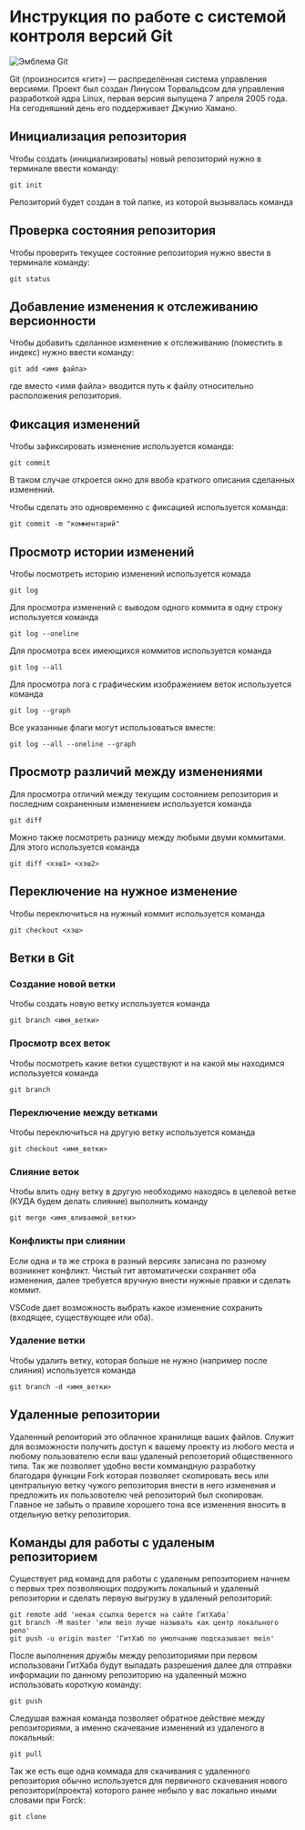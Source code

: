 # **Инструкция по работе с системой контроля версий Git**

![Эмблема Git](git.jpg)

Git (произносится «гит») — распределённая система управления версиями. Проект был создан Линусом Торвальдсом для управления разработкой ядра Linux, первая версия выпущена 7 апреля 2005 года. На сегодняшний день его поддерживает Джунио Хамано.

## Инициализация репозитория

Чтобы создать (инициализировать) новый репозиторий нужно в терминале ввести команду:

    git init

Репозиторий будет создан в той папке, из которой вызывалась команда

## Проверка состояния репозитория

Чтобы проверить текущее состояние репозитория нужно ввести в терминале команду:

    git status

## Добавление изменения к отслеживанию версионности

Чтобы добавить сделанное изменение к отслеживанию (поместить в индекс) нужно ввести команду:

    git add <имя файла>

где вместо <имя файла> вводится путь к файлу относительно расположения репозитория.

## Фиксация изменений

Чтобы зафиксировать изменение используется команда:

    git commit

В таком случае откроется окно для ввоба краткого описания сделанных изменений.

Чтобы сделать это одновременно с фиксацией используется команда:

    git commit -m "комментарий"

## Просмотр истории изменений

Чтобы посмотреть историю изменений используется комада

    git log

Для просмотра изменений с выводом одного коммита в одну строку используется команда

    git log --oneline

Для просмотра всех имеющихся коммитов используется команда

    git log --all

Для просмотра лога с графическим изображением веток используется команда

    git log --graph

Все указанные флаги могут использоваться вместе:

    git log --all --oneline --graph

## Просмотр различий между изменениями

Для просмотра отличий между текущим состоянием репозитория и последним сохраненным изменением используется команда

    git diff

Можно также посмотреть разницу между любыми двуми коммитами. Для этого используется команда

    git diff <хэш1> <хэш2>

## Переключение на нужное изменение

Чтобы переключиться на нужный коммит используется команда

    git checkout <хэш>

## Ветки в Git

### Создание новой ветки

Чтобы создать новую ветку используется команда

    git branch <имя_ветки>

### Просмотр всех веток

Чтобы посмотреть какие ветки существуют и на какой мы находимся используется команда

    git branch

### Переключение между ветками

Чтобы переключиться на другую ветку используется команда

    git checkout <имя_ветки>

### Слияние веток

Чтобы влить одну ветку в другую необходимо находясь в целевой ветке (КУДА будем делать слияние) выполнить команду

    git merge <имя_вливаемой_ветки>

### Конфликты при слиянии

Если одна и та же строка в разный версиях записана по разному возникнет конфликт.
Чистый гит автоматически сохраняет оба изменения, далее требуется вручную внести нужные правки и сделать коммит.

VSСode дает возможность выбрать какое изменение сохранить (входящее, существующее или оба).

### Удаление ветки

Чтобы удалить ветку, которая больше не нужно (например после слияния) используется команда

    git branch -d <имя_ветки>

## Удаленные репозитории

Удаленный репоиторий это облачное хранилище ваших файлов. Служит для
возможности получить доступ к вашему проекту из любого места и любому пользователю если ваш удаленый репозеторий общественного типа. Так же 
позволяет удобно вести коммандную разработку благодаря функции Fork
которая позволяет скопировать весь или центральную ветку чужого репозитория
внести в него изменения и предложить их пользовотелю чей репозиторий был скопирован. Главное не забыть о правиле хорошего тона все изменения вносить в отдельную ветку репозитория.

## Команды для работы с удаленым репозиторием

Существует ряд команд для работы с удаленым репозиторием начнем с первых трех позволяющих подружить локальный и удаленый репозитории и сделать первую выгрузку в удаленый репозиторий:

    git remote add 'некая ссылка берется на сайте ГитХаба'
    git branch -M master 'или mein лучше называть как центр локального репо'
    git push -u origin master 'ГитХаб по умолчанию подсказывает mein'

После выполнения дружбы между репозиториями при первом использовани ГитХаба
будут выпадать разрешения далее для отправки информации по данному репозиторию
на удаленный можно использовать короткую команду:

    git push

Следушая важная команда позволяет обратное действие между репозиториями, а именно скачевание изменений из удаленого в локальный:

    git pull

Так же есть еще одна коммада для скачивания с удаленного репозитория обычно используется для первичного скачевания нового репозитори(проекта) которого ранее небыло у вас локально иными словами при Forck:

    git clone



